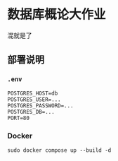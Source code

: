 # 数据库概论大作业

混就是了

## 部署说明

### `.env`

```properties
POSTGRES_HOST=db
POSTGRES_USER=...
POSTGRES_PASSWORD=...
POSTGRES_DB=...
PORT=80
```

### Docker

```
sudo docker compose up --build -d
```

